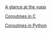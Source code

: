 [A glance at the yupp](../../master/doc/glance.md)

[Coroutines in C](./ulam.yu-c)

[Coroutines in Python](./coro.py)

